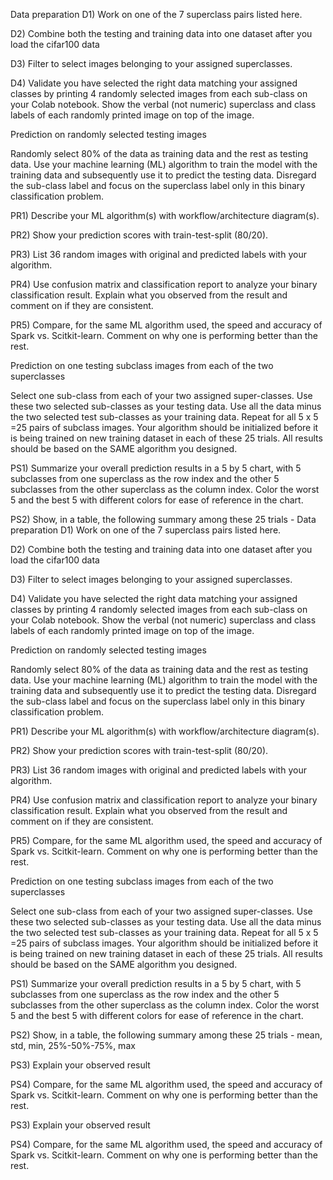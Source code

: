 Data preparation
D1) Work on one of the 7 superclass pairs listed here.

D2) Combine both the testing and training data into one dataset after you load the cifar100 data

D3) Filter to select images belonging to your assigned superclasses.

D4) Validate you have selected the right data matching your assigned classes by printing 4 randomly selected images from each sub-class on your Colab notebook. Show the verbal (not numeric) superclass and class labels of each randomly printed image on top of the image.

Prediction on randomly selected testing images

Randomly select 80% of the data as training data and the rest as testing data. Use your machine learning (ML) algorithm to train the model with the training data and subsequently use it to predict the testing data. Disregard the sub-class label and focus on the superclass label only in this binary classification problem.

PR1) Describe your ML algorithm(s) with workflow/architecture diagram(s).

PR2) Show your prediction scores with train-test-split (80/20).

PR3) List 36 random images with original and predicted labels with your algorithm.

PR4) Use confusion matrix and classification report to analyze your binary classification result. Explain what you observed from the result and comment on if they are consistent.

PR5) Compare, for the same ML algorithm used, the speed and accuracy of Spark vs. Scitkit-learn.  Comment on why one is performing better than the rest.

Prediction on one testing subclass images from each of the two superclasses

Select one sub-class from each of your two assigned super-classes. Use these two selected sub-classes as your testing data. Use all the data minus the two selected test sub-classes as your training data. Repeat for all 5 x 5 =25 pairs of subclass images. Your algorithm should be initialized before it is being trained on new training dataset in each of these 25 trials. All results should be based on the SAME algorithm you designed.

PS1) Summarize your overall prediction results in a 5 by 5 chart, with 5 subclasses from one superclass as the row index and the other 5 subclasses from the other superclass as the column index.  Color the worst 5 and the best 5 with different colors for ease of reference in the chart.

PS2) Show, in a table, the following summary among these 25 trials - Data preparation
D1) Work on one of the 7 superclass pairs listed here.

D2) Combine both the testing and training data into one dataset after you load the cifar100 data

D3) Filter to select images belonging to your assigned superclasses.

D4) Validate you have selected the right data matching your assigned classes by printing 4 randomly selected images from each sub-class on your Colab notebook. Show the verbal (not numeric) superclass and class labels of each randomly printed image on top of the image.

Prediction on randomly selected testing images

Randomly select 80% of the data as training data and the rest as testing data. Use your machine learning (ML) algorithm to train the model with the training data and subsequently use it to predict the testing data. Disregard the sub-class label and focus on the superclass label only in this binary classification problem.

PR1) Describe your ML algorithm(s) with workflow/architecture diagram(s).

PR2) Show your prediction scores with train-test-split (80/20).

PR3) List 36 random images with original and predicted labels with your algorithm.

PR4) Use confusion matrix and classification report to analyze your binary classification result. Explain what you observed from the result and comment on if they are consistent.

PR5) Compare, for the same ML algorithm used, the speed and accuracy of Spark vs. Scitkit-learn.  Comment on why one is performing better than the rest.

Prediction on one testing subclass images from each of the two superclasses

Select one sub-class from each of your two assigned super-classes. Use these two selected sub-classes as your testing data. Use all the data minus the two selected test sub-classes as your training data. Repeat for all 5 x 5 =25 pairs of subclass images. Your algorithm should be initialized before it is being trained on new training dataset in each of these 25 trials. All results should be based on the SAME algorithm you designed.

PS1) Summarize your overall prediction results in a 5 by 5 chart, with 5 subclasses from one superclass as the row index and the other 5 subclasses from the other superclass as the column index.  Color the worst 5 and the best 5 with different colors for ease of reference in the chart.

PS2) Show, in a table, the following summary among these 25 trials - mean, std, min, 25%-50%-75%, max


PS3) Explain your observed result

PS4) Compare, for the same ML algorithm used, the speed and accuracy of Spark vs. Scitkit-learn.  Comment on why one is performing better than the rest.


PS3) Explain your observed result

PS4) Compare, for the same ML algorithm used, the speed and accuracy of Spark vs. Scitkit-learn.  Comment on why one is performing better than the rest.
